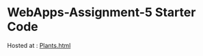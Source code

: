 # WebApps-Assignment-5 Starter Code
Hosted at : [Plants.html](https://44-563-web-apps-s23.github.io/44563-webapps-s23-assignment5-niharika6218/plants.html)